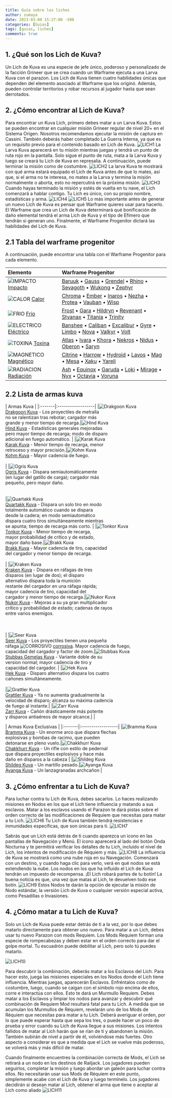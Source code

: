 ```yaml
---
title: Guía sobre los liches
author: zumaya
date: 2023-03-08 15:27:00 -500
categories: [Guias]
tags: [guias, liches]
comments: true
---
```


## 1. ¿Qué son los Lich de Kuva?
Un Lich de Kuva es una especie de jefe único, poderoso y personalizado de la facción Grineer que se crea cuando un Warframe ejecuta a una Larva Kuva con el parazon. Los Lich de Kuva tienen cuatro habilidades únicas que dependen del elemento asociado al Warframe que los originó. Además, pueden controlar territorios y robar recursos al jugador hasta que sean derrotados.

## 2. ¿Cómo encontrar al Lich de Kuva?
Para encontrar un Kuva Lich, primero debes matar a un Larva Kuva. Estos se pueden encontrar en cualquier misión Grineer regular de nivel 20+ en el Sistema Origen. Nosotros recomendamos ejecutar la misión de captura en Cassini. También deberás haber completado La Guerra Interna, ya que es un requisito previo para el contenido basado en Lich de Kuva.
![LICH1](/assets/img/guias/guia-liches/lich-1.png)
La Larva Kuva aparecerá en tu misión mientras juegas y tendrá un punto de ruta rojo en la pantalla. Solo sigue el punto de ruta, mata a la Larva Kuva y luego se creará tu Lich de Kuva en represalia. A continuación, puede terminar la misión como de costumbre.
![LICH2](/assets/img/guias/guia-liches/lich-2.png)
La larva Kuva te mostrará con qué arma estará equipado el Lich de Kuva antes de que lo mates, así que, si el arma no te interesa, no mates a la Larva y termina la misión normalmente o aborta, esto no repercutirá en la próxima misión.
![LICH3](/assets/img/guias/guia-liches/lich-3.png)
Cuando hayas terminado la misión y estés de vuelta en tu nave, el Lich comenzará a hablar contigo. Tu Lich es único, con su propio nombre, estadísticas y arma.
![LICH4](/assets/img/guias/guia-liches/lich-4.png)
![LICH5](/assets/img/guias/guia-liches/lich-5.png)
Lo más importante antes de generar un nuevo Lich de Kuva es pensar qué Warframe quieres usar para hacerlo. El Warframe que crea un Lich de Kuva determinará qué bonificación de daño elemental tendrá el arma Lich de Kuva y el tipo de Efímero que tendrán si generan uno. Finalmente, el Warframe Progenitor dictará las habilidades del Lich de Kuva.


## 2.1 Tabla del warframe progenitor
A continuación, puede encontrar una tabla con el Warframe Progenitor para cada elemento.

|Elemento| Warframe Progenitor |
|:-------|:------------------|
|![IMPACTO](/assets/img/guias/guia-liches/estados/Impacto16.png) [Impacto](https://warframe.fandom.com/wiki/Damage/Impact_Damage)| [Baruuk](https://warframe.fandom.com/wiki/Baruuk) • [Gauss](https://warframe.fandom.com/wiki/Gauss) • [Grendel](https://warframe.fandom.com/wiki/Grendel) • [Rhino](https://warframe.fandom.com/wiki/Rhino) • [Sevagoth](https://warframe.fandom.com/wiki/Sevagoth) • [Wukong](https://warframe.fandom.com/wiki/Wukong) • [Zephyr](https://warframe.fandom.com/wiki/Zephyr) |
|![CALOR](/assets/img/guias/guia-liches/estados/Calor16.png) [Calor](https://warframe.fandom.com/wiki/Damage/Heat_Damage)| [Chroma](https://warframe.fandom.com/wiki/Chroma) • [Ember](https://warframe.fandom.com/wiki/Ember) • [Inaros](https://warframe.fandom.com/wiki/Inaros) • [Nezha](https://warframe.fandom.com/wiki/Nezha) • [Protea](https://warframe.fandom.com/wiki/Protea) • [Vauban](https://warframe.fandom.com/wiki/Vauban) • [Wisp](https://warframe.fandom.com/wiki/Wisp) |
|![FRIO](/assets/img/guias/guia-liches/estados/Frio16.png) [Frío](https://warframe.fandom.com/wiki/Damage/Cold_Damage)| [Frost](https://warframe.fandom.com/wiki/Frost) • [Gara](https://warframe.fandom.com/wiki/Gara) • [Hildryn](https://warframe.fandom.com/wiki/Hildryn) • [Revenant](https://warframe.fandom.com/wiki/Revenant) • [Styanax](https://warframe.fandom.com/wiki/Styanax) • [Titania](https://warframe.fandom.com/wiki/Titania) • [Trinity](https://warframe.fandom.com/wiki/Trinity) |
|![ELECTRICO](/assets/img/guias/guia-liches/estados/Electrico16.png) [Eléctrico](https://warframe.fandom.com/wiki/Electricity_Damage)| [Banshee](https://warframe.fandom.com/wiki/Banshee) • [Caliban](https://warframe.fandom.com/wiki/Caliban) • [Excalibur](https://warframe.fandom.com/wiki/Excalibur) • [Gyre](https://warframe.fandom.com/wiki/Gyre) • [Limbo](https://warframe.fandom.com/wiki/Limbo) • [Nova](https://warframe.fandom.com/wiki/Nova) • [Valkyr](https://warframe.fandom.com/wiki/Valkyr) • [Volt](https://warframe.fandom.com/wiki/Volt) |
|![TOXINA](/assets/img/guias/guia-liches/estados/Toxina16.png) [Toxina](https://warframe.fandom.com/wiki/Toxin_Damage)| [Atlas](https://warframe.fandom.com/wiki/Atlas) • [Ivara](https://warframe.fandom.com/wiki/Ivara) • [Khora](https://warframe.fandom.com/wiki/Khora) • [Nekros](https://warframe.fandom.com/wiki/Nekros) • [Nidus](https://warframe.fandom.com/wiki/Nidus) • [Oberon](https://warframe.fandom.com/wiki/Oberon) • [Saryn](https://warframe.fandom.com/wiki/Saryn) |
|![MAGNETICO](/assets/img/guias/guia-liches/estados/Magnetico16.png) [Magnético](https://warframe.fandom.com/wiki/Damage/Magnetic_Damage)| [Citrine](https://warframe.fandom.com/wiki/Citrine) • [Harrow](https://warframe.fandom.com/wiki/Harrow) • [Hydroid](https://warframe.fandom.com/wiki/Hydroid) • [Lavos](https://warframe.fandom.com/wiki/Lavos) • [Mag](https://warframe.fandom.com/wiki/Mag) • [Mesa](https://warframe.fandom.com/wiki/Mesa) • [Xaku](https://warframe.fandom.com/wiki/Xaku) • [Yareli](https://warframe.fandom.com/wiki/Yareli) |
|![RADIACION](/assets/img/guias/guia-liches/estados/Radiacion16.png) [Radiación](https://warframe.fandom.com/wiki/Damage/Radiation_Damage)| [Ash](https://warframe.fandom.com/wiki/Ash) • [Equinox](https://warframe.fandom.com/wiki/Equinox) • [Garuda](https://warframe.fandom.com/wiki/Garuda) • [Loki](https://warframe.fandom.com/wiki/Loki) • [Mirage](https://warframe.fandom.com/wiki/Mirage) • [Nyx](https://warframe.fandom.com/wiki/Nyx) • [Octavia](https://warframe.fandom.com/wiki/Octavia) • [Voruna](https://warframe.fandom.com/wiki/Voruna) |

## 2.2 Lista de armas kuva

| Armas Kuva |
|:-------|:------------------|
|![Drakgoon Kuva](/assets/img/guias/guia-liches/armas-kuva/KuvaDrakgoon.png) <br>[Drakgoon Kuva](https://warframe.fandom.com/wiki/Kuva_Drakgoon) - Los proyectiles de metralla <br>no se ralentizan tras rebotar; cargador más <br>grande y menor tiempo de recarga.|![Hind Kuva](/assets/img/guias/guia-liches/armas-kuva/KuvaHind.png) <br>[Hind Kuva](https://warframe.fandom.com/wiki/Kuva_Hind) - Estadísticas generales mejoradas <br>pero mayor tiempo de recarga; modo de disparo <br>adicional en fuego automático. |
|![Karak Kuva](/assets/img/guias/guia-liches/armas-kuva/KuvaKarak.png) <br>[Karak Kuva](https://warframe.fandom.com/wiki/Kuva_Karak) - Menor tiempo de recarga, menor<br> retroceso y mayor precisión.|![Kohm Kuva](/assets/img/guias/guia-liches/armas-kuva/KuvaKohm.png) <br>[Kohm Kuva](https://warframe.fandom.com/wiki/Kuva_Kohm) - Mayor cadencia de fuego.<br><br>|
|![Ogris Kuva](/assets/img/guias/guia-liches/armas-kuva/KuvaOgris.png) <br>[Ogris Kuva](https://warframe.fandom.com/wiki/Kuva_Ogris) - Dispara semiautomáticamente<br> (en lugar del gatillo de carga); cargador más <br>pequeño, pero mayor daño.<br><br><br>|![Quartakk Kuva](/assets/img/guias/guia-liches/armas-kuva/KuvaQuartakk.png) <br>[Quartakk Kuva](https://warframe.fandom.com/wiki/Kuva_Quartakk) - Dispara un solo tiro en modo <br>totalmente automático cuando se dispara <br>desde la cadera; en modo semiautomático <br>dispara cuatro tiros simultáneamente mientras <br>se apunta; tiempo de recarga más corto. |
|![Tonkor Kuva](/assets/img/guias/guia-liches/armas-kuva/KuvaTonkor.png) <br>[Tonkor Kuva](https://warframe.fandom.com/wiki/Kuva_Tonkor) - Menor tiempo de recarga, <br>mayor probabilidad de crítico y de estado, <br>mayor daño base.|![Brakk Kuva](/assets/img/guias/guia-liches/armas-kuva/KuvaBrakk.png) <br>[Brakk Kuva](https://warframe.fandom.com/wiki/Kuva_Brakk) - Mayor cadencia de tiro, capacidad <br>del cargador y menor tiempo de recarga.<br><br> |
|![Kraken Kuva](/assets/img/guias/guia-liches/armas-kuva/KuvaKraken.png) <br>[Kraken Kuva](https://warframe.fandom.com/wiki/Kuva_Kraken) - Dispara en ráfagas de tres <br>disparos (en lugar de dos); el disparo <br>alternativo dispara toda la munición <br>restante del cargador en una ráfaga rápida; <br>mayor cadencia de tiro, capacidad del <br>cargador y menor tiempo de recarga.|![Nukor Kuva](/assets/img/guias/guia-liches/armas-kuva/KuvaNukor.png) <br>[Nukor Kuva](https://warframe.fandom.com/wiki/Kuva_Nukor) - Mejoras a su ya gran multiplicador <br>crítico y probabilidad de estado; cadenas de rayos <br>entre varios enemigos. <br><br><br><br>|
|![Seer Kuva](/assets/img/guias/guia-liches/armas-kuva/KuvaSeer.png) <br>[Seer Kuva](https://warframe.fandom.com/wiki/Kuva_Seer) - Los proyectiles tienen una pequeña <br>ráfaga ![CORROSIVO](/assets/img/guias/guia-liches/estados/Corrosivo8.png) [corrosiva](https://warframe.fandom.com/wiki/Damage/Corrosive_Damage). Mayor cadencia de fuego, <br>capacidad del cargador y factor de zoom.|![Stubbas Kuva](/assets/img/guias/guia-liches/armas-kuva/KuvaTwinStubbas.png) <br>[Stubbas Gemelas Kuva](https://warframe.fandom.com/wiki/Kuva_Twin_Stubbas) - Variante doble de su <br>version normal; mayor cadencia de tiro y <br>capacidad del cargador. |
|![Hek Kuva](/assets/img/guias/guia-liches/armas-kuva/KuvaHek.png) <br>[Hek Kuva](https://warframe.fandom.com/wiki/Kuva_Hek) - Disparo alternativo dispara los cuatro <br>cañones simultáneamente.<br><br>|![Grattler Kuva](/assets/img/guias/guia-liches/armas-kuva/KuvaGrattler.png) <br>[Grattler Kuva](https://warframe.fandom.com/wiki/Kuva_Grattler) - Ya no aumenta gradualmente la <br>velocidad de disparo; alcanza su máxima cadencia <br>de fuego al instante.|
|![Zarr Kuva](/assets/img/guias/guia-liches/armas-kuva/KuvaZarr.png) <br>[Zarr Kuva](https://warframe.fandom.com/wiki/Kuva_Zarr) - Cañón drásticamente más potente <br>y disparos antiaéreos de mayor alcance.|  |

| Armas Kuva Exclusivas |
|:-------|:------------------|
|![Bramma Kuva](/assets/img/guias/guia-liches/armas-kuva/KuvaBramma.png) <br>[Bramma Kuva](https://warframe.fandom.com/wiki/Kuva_Bramma) - Un enorme arco que dispara flechas <br>explosivas y bombas de racimo, que pueden <br>detonarse en pleno vuelo.|![Chakkhurr Kuva](/assets/img/guias/guia-liches/armas-kuva/KuvaChakkhurr.png) <br>[Chakkhurr Kuva](https://warframe.fandom.com/wiki/Kuva_Chakkhurr) - Un rifle con estilo de pedernal <br>que dispara proyectiles explosivos y hace más <br>daño en disparos a la cabeza |
|![Shildeg Kuva](/assets/img/guias/guia-liches/armas-kuva/KuvaShildeg.png) <br>[Shildeg Kuva](https://warframe.fandom.com/wiki/Kuva_Shildeg) - Un martillo pesado.|![Ayanga Kuva](/assets/img/guias/guia-liches/armas-kuva/KuvaAyanga.png) <br>[Ayanga Kuva](https://warframe.fandom.com/wiki/Kuva_Ayanga) - Un lanzagranadas archcañon |

## 3. ¿Cómo enfrentar a tu Lich de Kuva?
Para luchar contra tu Lich de Kuva, debes sacarlos. Lo haces realizando misiones en Nodos en los que el Lich tiene influencia y matando a sus esclavos. Matar a los esclavos usando el Parazon te dará pistas sobre el orden correcto de las modificaciones de Requiem que necesitas para matar a tu Lich.
![LICH6](/assets/img/guias/guia-liches/lich-6.png)
Tu Lich de Kuva también tendrá resistencias e inmunidades específicas, que son únicas para ti.
![LICH7](/assets/img/guias/guia-liches/lich-7.png)


Sabrás que un Lich está detrás de ti cuando aparezca un icono en las pantallas de Navegación y Menú. El ícono aparecerá al lado del botón Onda Nocturna y te permitirá verificar los detalles de tu Lich, incluido el nivel de Lich, los intentos de modificación de Réquiem y más.
![LICH8](/assets/img/guias/guia-liches/lich-8.png)
La influencia de Kuva se mostrará como una nube roja en su Navegación. Comenzará con un destino, y cuando haga clic para verlo, verá en qué nodos se está extendiendo la nube. Los nodos en los que ha influido el Lich de Kuva tendrán un impuesto de recompensa. ¡El Lich robará partes de tu botín! La buena noticia es que, una vez que matas al Lich, te devuelven todo ese botín.
![LICH9](/assets/img/guias/guia-liches/lich-9.png)
Estos Nodos te darán la opción de ejecutar la misión de Nodo estándar, la versión Lich de Kuva o cualquier versión especial activa, como Pesadillas o Invasiones.

## 4. ¿Cómo matar a tu Lich de Kuva?
Solo un Lich de Kuva puede estar detrás de ti a la vez, por lo que debes matarlo directamente para obtener uno nuevo. Para matar a un Lich, debes usar tu nuevo Parazon con mods Requiem. Los Mods Requiem forman una especie de rompecabezas y deben estar en el orden correcto para dar el golpe mortal. Tu escuadrón puede debilitar al Lich, pero solo tú puedes matarlo.
<br>

![LICH10](/assets/img/guias/guia-liches/lich-10.png)


Para descubrir la combinación, deberás matar a los Esclavos del Lich. Para hacer esto, juega las misiones especiales en los Nodos donde el Lich tiene influencia. Mientras juegas, aparecerán Esclavos. Enfréntalos como de costumbre, luego, cuando se caigan con el símbolo rojo encima de ellos, corre e interactúa con ellos. Esto te dará un Murmullo Requiem. Debes matar a los Esclavos y limpiar los nodos para avanzar y descubrir qué combinación de Requiem Mod resultará fatal para tu Lich.
A medida que se acumulan los Murmullos de Réquiem, revelarán uno de los Mods de Réquiem que necesitas para matar a tu Lich. Deberá averiguar el orden, por lo que puede esperar hasta que sepa los tres, o puede hacer un poco de prueba y error cuando su Lich de Kuva llegue a sus misiones. Los intentos fallidos de matar al Lich harán que se rían de ti y abandonen la misión. También subirán de nivel a partir de él, volviéndose más fuertes. Otro aspecto a considerar es que a medida que el Lich se vuelve más poderoso, se volverá más y más difícil de matar.

Cuando finalmente encuentres la combinación correcta de Mods, el Lich se retirará a un nodo en los destinos de Railjack. Los jugadores pueden seguirlos, completar la misión y luego abordar un galeón para luchar contra ellos. No necesitarán usar sus Mods de Réquiem en este punto, simplemente acabe con el Lich de Kuva y luego termínelo.  Los jugadores decidirán si desean matar al Lich, obtener el arma que tiene o aceptar al Lich como aliado
![LICH11](/assets/img/guias/guia-liches/lich-11.png)